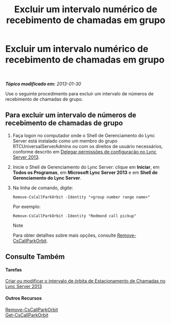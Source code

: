 ﻿---
title: Excluir um intervalo numérico de recebimento de chamadas em grupo
TOCTitle: Excluir um intervalo numérico de recebimento de chamadas em grupo
ms:assetid: 521891f3-7a5d-45de-92dc-d57025453159
ms:mtpsurl: https://technet.microsoft.com/pt-br/library/JJ945629(v=OCS.15)
ms:contentKeyID: 52057629
ms.date: 05/19/2016
mtps_version: v=OCS.15
ms.translationtype: HT
---

# Excluir um intervalo numérico de recebimento de chamadas em grupo

 

_**Tópico modificado em:** 2013-01-30_

Use o seguinte procedimento para excluir um intervalo de números de recebimento de chamadas de grupo.

## Para excluir um intervalo de números de recebimento de chamadas de grupo

1.  Faça logon no computador onde o Shell de Gerenciamento do Lync Server está instalado como um membro do grupo RTCUniversalServerAdmins ou com os direitos de usuário necessários, conforme descrito em [Delegar permissões de configuração no Lync Server 2013](lync-server-2013-delegate-setup-permissions.md).

2.  Inicie o Shell de Gerenciamento do Lync Server: clique em **Iniciar**, em **Todos os Programas**, em **Microsoft Lync Server 2013** e em **Shell de Gerenciamento do Lync Server**.

3.  Na linha de comando, digite:
    
        Remove-CsCallParkOrbit -Identity "<group number range name>" 
    
    Por exemplo:
    
        Remove-CsCallParkOrbit -Identity "Redmond call pickup"
    
    > [!NOTE]  
    > Para obter detalhes sobre mais opções, consulte <a href="https://docs.microsoft.com/en-us/powershell/module/skype/Remove-CsCallParkOrbit">Remove-CsCallParkOrbit</a>.

## Consulte Também

#### Tarefas

[Criar ou modificar o intervalo de órbita de Estacionamento de Chamadas no Lync Server 2013](lync-server-2013-create-or-modify-a-call-park-orbit-range.md)  

#### Outros Recursos

[Remove-CsCallParkOrbit](https://docs.microsoft.com/en-us/powershell/module/skype/Remove-CsCallParkOrbit)  
[Get-CsCallParkOrbit](https://docs.microsoft.com/en-us/powershell/module/skype/Get-CsCallParkOrbit)

